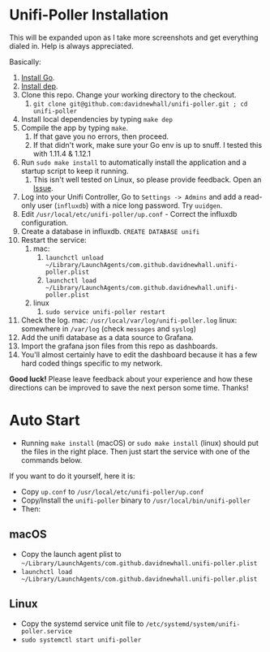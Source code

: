 # Unifi-Poller Installation

This will be expanded upon as I take more screenshots and get everything dialed in. Help is always appreciated.

Basically:
1. [Install Go](https://golang.org/doc/install). 
1. [Install dep](https://golang.github.io/dep/docs/installation.html).
1. Clone this repo. Change your working directory to the checkout.
   1. `git clone git@github.com:davidnewhall/unifi-poller.git ; cd unifi-poller`
1. Install local dependencies by typing `make dep`
1. Compile the app by typing `make`.
   1. If that gave you no errors, then proceed.
   1. If that didn't work, make sure your Go env is up to snuff. I tested this with 1.11.4 & 1.12.1
1. Run `sudo make install` to automatically install the application and a startup script to keep it running.
   1. This isn't well tested on Linux, so please provide feedback. Open an [Issue](https://github.com/davidnewhall/unifi-poller/issues/new).
1. Log into your Unifi Controller, Go to `Settings -> Admins` and add a read-only user (`influxdb`) with a nice long password. Try `uuidgen`.
1. Edit `/usr/local/etc/unifi-poller/up.conf` - Correct the influxdb configuration.
1. Create a database in influxdb. `CREATE DATABASE unifi`
1. Restart the service:
   1. mac: 
      1. `launchctl unload ~/Library/LaunchAgents/com.github.davidnewhall.unifi-poller.plist`
      1. `launchctl load ~/Library/LaunchAgents/com.github.davidnewhall.unifi-poller.plist`
   1. linux
      1. `sudo service unifi-poller restart`
1. Check the log. mac: `/usr/local/var/log/unifi-poller.log` linux: somewhere in `/var/log` (check `messages` and `syslog`)
1. Add the unifi database as a data source to Grafana.
1. Import the grafana json files from this repo as dashboards.
1. You'll almost certainly have to edit the dashboard because it has a few hard coded things specific to my network.

**Good luck!** Please leave feedback about your experience and how these directions can be improved to save the next person some time. Thanks!

# Auto Start
- Running `make install` (macOS) or `sudo make install` (linux) should put the files in the right place. Then just start the service with one of the commands below. 

If you want to do it yourself, here it is:
- Copy `up.conf` to `/usr/local/etc/unifi-poller/up.conf`
- Copy/Install the `unifi-poller` binary to `/usr/local/bin/unifi-poller`
- Then:

## macOS
- Copy the launch agent plist to `~/Library/LaunchAgents/com.github.davidnewhall.unifi-poller.plist`
- `launchctl load ~/Library/LaunchAgents/com.github.davidnewhall.unifi-poller.plist`

## Linux
- Copy the systemd service unit file to `/etc/systemd/system/unifi-poller.service`
- `sudo systemctl start unifi-poller`